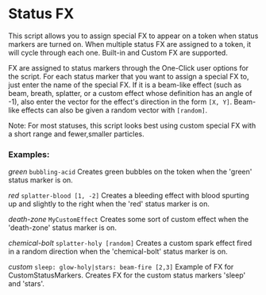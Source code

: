 # Status FX

This script allows you to assign special FX to appear on a token when status
markers are turned on. When multiple status FX are assigned to a token, it
will cycle through each one. Built-in and Custom FX are supported.

FX are assigned to status markers through the One-Click user options for the
script. For each status marker that you want to assign a special FX to, just
enter the name of the special FX. If it is a beam-like effect (such as beam,
breath, splatter, or a custom effect whose definition has an angle of -1),
also enter the vector for the effect's direction in the form ```[X, Y]```.
Beam-like effects can also be given a random vector with ```[random]```.

Note: For most statuses, this script looks best using custom special FX with a
short range and fewer,smaller particles.

### Examples:

*green* ```bubbling-acid```
Creates green bubbles on the token when the 'green' status marker is on.

*red* ```splatter-blood [1, -2]```
Creates a bleeding effect with blood spurting up and slightly to the right
when the 'red' status marker is on.

*death-zone* ```MyCustomEffect```
Creates some sort of custom effect when the 'death-zone' status marker is on.

*chemical-bolt* ```splatter-holy [random]```
Creates a custom spark effect fired in a random direction when the 'chemical-bolt'
status marker is on.

*custom* ```sleep: glow-holy|stars: beam-fire [2,3]```
Example of FX for CustomStatusMarkers.
Creates FX for the custom status markers 'sleep' and 'stars'.
